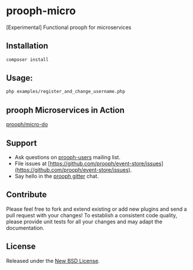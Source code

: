 # prooph-micro

[Experimental] Functional prooph for microservices

## Installation

```bash
composer install
```

## Usage:

```bash
php examples/register_and_change_username.php
```

## prooph Microservices in Action

[prooph/micro-do](https://github.com/prooph/micro-do)

## Support

- Ask questions on [prooph-users](https://groups.google.com/forum/?hl=de#!forum/prooph) mailing list.
- File issues at [https://github.com/prooph/event-store/issues](https://github.com/prooph/event-store/issues).
- Say hello in the [prooph gitter](https://gitter.im/prooph/improoph) chat.

## Contribute

Please feel free to fork and extend existing or add new plugins and send a pull request with your changes!
To establish a consistent code quality, please provide unit tests for all your changes and may adapt the documentation.

## License

Released under the [New BSD License](LICENSE).

